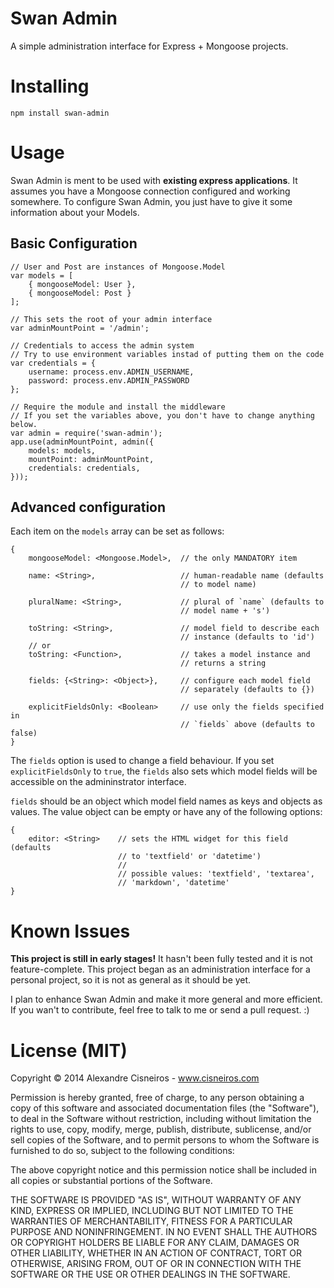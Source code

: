 # Swan Admin

A simple administration interface for Express + Mongoose projects.

# Installing

    npm install swan-admin

# Usage

Swan Admin is ment to be used with **existing express applications**. It assumes you have a Mongoose connection configured and working somewhere. To configure Swan Admin, you just have to give it some information about your Models.

## Basic Configuration

    // User and Post are instances of Mongoose.Model
    var models = [
        { mongooseModel: User },
        { mongooseModel: Post }
    ];

    // This sets the root of your admin interface
    var adminMountPoint = '/admin';

    // Credentials to access the admin system
    // Try to use environment variables instad of putting them on the code
    var credentials = {
        username: process.env.ADMIN_USERNAME,
        password: process.env.ADMIN_PASSWORD
    };
    
    // Require the module and install the middleware
    // If you set the variables above, you don't have to change anything below.
    var admin = require('swan-admin');
    app.use(adminMountPoint, admin({
        models: models,
        mountPoint: adminMountPoint,
        credentials: credentials,
    }));

## Advanced configuration

Each item on the `models` array can be set as follows:
    
    {
        mongooseModel: <Mongoose.Model>,  // the only MANDATORY item

        name: <String>,                   // human-readable name (defaults
                                          // to model name)

        pluralName: <String>,             // plural of `name` (defaults to
                                          // model name + 's')

        toString: <String>,               // model field to describe each
                                          // instance (defaults to 'id')
        // or
        toString: <Function>,             // takes a model instance and
                                          // returns a string

        fields: {<String>: <Object>},     // configure each model field
                                          // separately (defaults to {})

        explicitFieldsOnly: <Boolean>     // use only the fields specified in
                                          // `fields` above (defaults to false)
    }

The `fields` option is used to change a field behaviour. If you set `explicitFieldsOnly` to `true`, the `fields` also sets which model fields will be accessible on the admininstrator interface.

`fields` should be an object which model field names as keys and objects as values. The value object can be empty or have any of the following options:

    {
        editor: <String>    // sets the HTML widget for this field (defaults
                            // to 'textfield' or 'datetime')
                            // 
                            // possible values: 'textfield', 'textarea',
                            // 'markdown', 'datetime'
    }

# Known Issues

**This project is still in early stages!** It hasn't been fully tested and it is not feature-complete. This project began as an administration interface for a personal project, so it is not as general as it should be yet.

I plan to enhance Swan Admin and make it more general and more efficient. If you wan't to contribute, feel free to talk to me or send a pull request. :)

# License (MIT)
Copyright © 2014 Alexandre Cisneiros - www.cisneiros.com

Permission is hereby granted, free of charge, to any person obtaining a copy
of this software and associated documentation files (the "Software"), to deal
in the Software without restriction, including without limitation the rights
to use, copy, modify, merge, publish, distribute, sublicense, and/or sell
copies of the Software, and to permit persons to whom the Software is
furnished to do so, subject to the following conditions:

The above copyright notice and this permission notice shall be included in
all copies or substantial portions of the Software.

THE SOFTWARE IS PROVIDED "AS IS", WITHOUT WARRANTY OF ANY KIND, EXPRESS OR
IMPLIED, INCLUDING BUT NOT LIMITED TO THE WARRANTIES OF MERCHANTABILITY,
FITNESS FOR A PARTICULAR PURPOSE AND NONINFRINGEMENT. IN NO EVENT SHALL THE
AUTHORS OR COPYRIGHT HOLDERS BE LIABLE FOR ANY CLAIM, DAMAGES OR OTHER
LIABILITY, WHETHER IN AN ACTION OF CONTRACT, TORT OR OTHERWISE, ARISING FROM,
OUT OF OR IN CONNECTION WITH THE SOFTWARE OR THE USE OR OTHER DEALINGS IN
THE SOFTWARE.